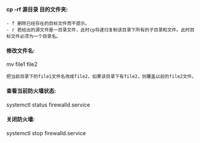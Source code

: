#### cp -rf 源目录  目的文件夹:
 ```
- f 删除已经存在的目标文件而不提示。
- r 若给出的源文件是一目录文件，此时cp将递归复制该目录下所有的子目录和文件。此时目标文件必须为一个目录名。

 ```
#### 修改文件名:
mv file1 file2
 ```
把当前目录下的file1文件名改成file2，如果该目录下有file2，则覆盖以前的file2文件。
 ```
#### 查看当前防火墙状态:
systemctl status firewalld.service
#### 关闭防火墙:
systemctl stop firewalld.service
